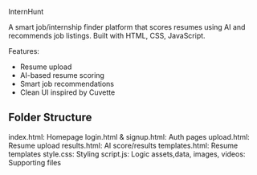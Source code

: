 InternHunt

A smart job/internship finder platform that scores resumes using AI and recommends job listings. Built with HTML, CSS, JavaScript.

Features:
- Resume upload
- AI-based resume scoring
- Smart job recommendations
- Clean UI inspired by Cuvette

## Folder Structure

index.html:  Homepage
login.html & signup.html: Auth pages
upload.html: Resume upload
results.html: AI score/results
templates.html:  Resume templates
style.css:  Styling
script.js:  Logic
assets,data, images, videos:  Supporting files

